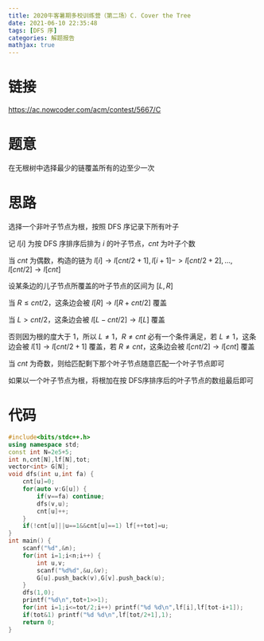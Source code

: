 ```yaml
---
title: 2020牛客暑期多校训练营（第二场）C. Cover the Tree
date: 2021-06-10 22:35:48
tags: [DFS 序]
categories: 解题报告
mathjax: true
---
```


# 链接

<https://ac.nowcoder.com/acm/contest/5667/C>

# 题意

在无根树中选择最少的链覆盖所有的边至少一次

<!--more-->

# 思路

选择一个非叶子节点为根，按照 DFS 序记录下所有叶子

记 $l[i]$ 为按 DFS 序排序后排为 $i$ 的叶子节点，$cnt$ 为叶子个数

当 $cnt$ 为偶数，构造的链为 $l[i]\rightarrow l[cnt/2+1],l[i+1]->l[cnt/2+2],...,l[cnt/2]\rightarrow l[cnt]$

设某条边的儿子节点所覆盖的叶子节点的区间为 $[L,R]$

当 $R\le cnt/2$，这条边会被 $l[R]\rightarrow l[R+cnt/2]$ 覆盖

当 $L>cnt/2$，这条边会被 $l[L-cnt/2]\rightarrow l[L]$ 覆盖

否则因为根的度大于 $1$，所以 $L\ne 1$，$R\ne cnt$ 必有一个条件满足，若 $L\ne 1$，这条边会被 $l[1]\rightarrow l[cnt/2+1]$ 覆盖，若 $R\ne cnt$，这条边会被 $l[cnt/2]\rightarrow l[cnt]$ 覆盖

当 $cnt$ 为奇数，则给匹配剩下那个叶子节点随意匹配一个叶子节点即可

如果以一个叶子节点为根，将根加在按 DFS​ 序排序后的叶子节点的数组最后即可

# 代码

```cpp
#include<bits/stdc++.h>
using namespace std;
const int N=2e5+5;
int n,cnt[N],lf[N],tot;
vector<int> G[N];
void dfs(int u,int fa) {
    cnt[u]=0;
    for(auto v:G[u]) {
        if(v==fa) continue;
        dfs(v,u);
        cnt[u]++;
    }
    if(!cnt[u]||u==1&&cnt[u]==1) lf[++tot]=u;
}
int main() {
    scanf("%d",&n);
    for(int i=1;i<n;i++) {
        int u,v;
        scanf("%d%d",&u,&v);
        G[u].push_back(v),G[v].push_back(u);
    }
    dfs(1,0);
    printf("%d\n",tot+1>>1);
    for(int i=1;i<=tot/2;i++) printf("%d %d\n",lf[i],lf[tot-i+1]);
    if(tot&1) printf("%d %d\n",lf[tot/2+1],1);
    return 0;
}
```
